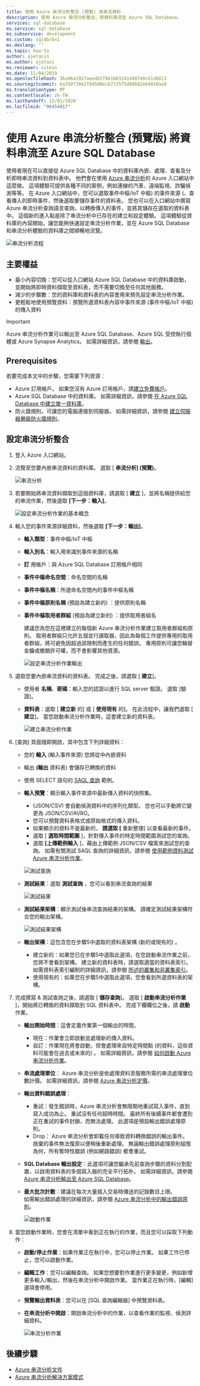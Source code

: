 ```yaml
---
title: 使用 Azure 串流分析整合 (預覽) 來串流資料
description: 使用 Azure 串流分析整合，將資料串流至 Azure SQL Database。
services: sql-database
ms.service: sql-database
ms.subservice: development
ms.custom: sqldbrb=1
ms.devlang: ''
ms.topic: how-to
author: ajetasin
ms.author: ajetasi
ms.reviewer: sstein
ms.date: 11/04/2019
ms.openlocfilehash: 36a96a1927aeedb5f841083241d487e0c61d6813
ms.sourcegitcommit: 6a350f39e2f04500ecb7235f5d88682eb4910ae8
ms.translationtype: MT
ms.contentlocale: zh-TW
ms.lasthandoff: 12/01/2020
ms.locfileid: "96454017"
---
```

# <a name="stream-data-into-azure-sql-database-using-azure-stream-analytics-integration-preview"></a>使用 Azure 串流分析整合 (預覽版) 將資料串流至 Azure SQL Database

使用者現在可以直接從 Azure SQL Database 中的資料庫內嵌、處理、查看及分析即時串流資料到資料表中。 他們會在使用 [Azure 串流分析](../../stream-analytics/stream-analytics-introduction.md)的 Azure 入口網站中這麼做。 這項體驗可提供各種不同的案例，例如連線的汽車、遠端監視、詐騙偵測等等。 在 Azure 入口網站中，您可以選取事件中樞/IoT 中樞) 的事件來源 (、查看傳入的即時事件，然後選取要儲存事件的資料表。 您也可以在入口網站中撰寫 Azure 串流分析查詢語言查詢，以轉換傳入的事件，並將其儲存在選取的資料表中。 這個新的進入點是除了串流分析中已存在的建立和設定體驗。 這項體驗從資料庫的內容開始，讓您能夠快速設定串流分析作業，並在 Azure SQL Database 和串流分析體驗的資料庫之間順暢地流覽。

![串流分析流程](./media/stream-data-stream-analytics-integration/stream-analytics-flow.png)

## <a name="key-benefits"></a>主要權益

- 最小內容切換：您可以從入口網站 Azure SQL Database 中的資料庫啟動，並開始將即時資料擷取至資料表，而不需要切換至任何其他服務。
- 減少的步驟數：您的資料庫和資料表的內容會用來預先設定串流分析作業。
- 更輕鬆地使用預覽資料：預覽所選資料表內容中事件來源 (事件中樞/IoT 中樞) 的傳入資料

> [!IMPORTANT]
> Azure 串流分析作業可以輸出至 Azure SQL Database、Azure SQL 受控執行個體或 Azure Synapse Analytics。 如需詳細資訊，請參閱 [輸出](../../stream-analytics/stream-analytics-define-outputs.md)。

## <a name="prerequisites"></a>Prerequisites

若要完成本文中的步驟，您需要下列資源︰

- Azure 訂用帳戶。 如果您沒有 Azure 訂用帳戶，請[建立免費帳戶](https://azure.microsoft.com/free/)。
- Azure SQL Database 中的資料庫。 如需詳細資訊，請參閱 [在 Azure SQL Database 中建立單一資料庫](single-database-create-quickstart.md)。
- 防火牆規則，可讓您的電腦連接到伺服器。 如需詳細資訊，請參閱 [建立伺服器層級防火牆規則](firewall-create-server-level-portal-quickstart.md)。

## <a name="configure-stream-analytics-integration"></a>設定串流分析整合

1. 登入 Azure 入口網站。
2. 流覽至您要內嵌串流資料的資料庫。 選取 [ **串流分析] (預覽)**。

    ![串流分析](./media/stream-data-stream-analytics-integration/stream-analytics.png)

3. 若要開始將串流資料擷取到這個資料庫，請選取 [ **建立** ]，並將名稱提供給您的串流作業，然後選取 **[下一步：輸入]**。

    ![設定串流分析作業的基本概念](./media/stream-data-stream-analytics-integration/create-job.png)

4. 輸入您的事件來源詳細資料，然後選取 **[下一步：輸出]**。

   - **輸入類型**：事件中樞/IoT 中樞
   - **輸入別名**：輸入用來識別事件來源的名稱
   - **訂** 用帳戶：與 Azure SQL Database 訂用帳戶相同
   - **事件中樞命名空間**：命名空間的名稱
   - **事件中樞名稱**：所選命名空間內的事件中樞名稱
   - **事件中樞原則名稱** (預設為建立新的) ：提供原則名稱
   - **事件中樞取用者群組** (預設為建立新的) ：提供取用者組名  

      建議您為您在這裡建立的每個新 Azure 串流分析作業建立取用者群組和原則。 取用者群組只允許五個並行讀取器，因此為每個工作提供專用的取用者群組，將可避免因超過該限制而產生的任何錯誤。 專用原則可讓您輪替金鑰或撤銷許可權，而不會影響其他資源。

     ![設定串流分析作業輸出](./media/stream-data-stream-analytics-integration/create-job-output.png)

5. 選取您要內嵌串流資料的資料表。 完成之後，請選取 [ **建立**]。

   - 使用者 **名稱**、**密碼**：輸入您的認證以進行 SQL server 驗證。 選取 [驗證]。
   - **資料表**：選取 [ **建立新** 的] 或 [ **使用現有** 的]。 在此流程中，讓我們選取 [ **建立**]。 當您啟動串流分析作業時，這會建立新的資料表。

     ![建立串流分析作業](./media/stream-data-stream-analytics-integration/create.png)

6. [查詢] 頁面隨即開啟，其中包含下列詳細資料：

   - 您的 **輸入** (輸入事件來源) 您將從中內嵌資料  
   - 輸出 **(輸出** 資料表) 會儲存已轉換的資料
   - 使用 SELECT 語句的 [SAQL 查詢](../../stream-analytics/stream-analytics-stream-analytics-query-patterns.md) 範例。
   - **輸入預覽**：顯示輸入事件來源中最新傳入資料的快照集。
     -  (JSON/CSV) 會自動偵測資料中的序列化類型。 您也可以手動將它變更為 JSON/CSV/AVRO。
     - 您可以預覽資料表格式或原始格式的傳入資料。
     - 如果顯示的資料不是最新的， **請選取 [** 重新整理] 以查看最新的事件。
     - 選取 [ **選取時間範圍** ]，針對傳入事件的特定時間範圍測試您的查詢。
     - 選取 **[上傳範例輸入** ]，藉由上傳範例 JSON/CSV 檔案來測試您的查詢。 如需有關測試 SAQL 查詢的詳細資訊，請參閱 [使用範例資料測試 Azure 串流分析作業](../../stream-analytics/stream-analytics-test-query.md)。

     ![測試查詢](./media/stream-data-stream-analytics-integration/test-query.png)

   - **測試結果**：選取 **測試查詢** ，您可以看到串流查詢的結果

     ![測試結果](./media/stream-data-stream-analytics-integration/test-results.png)

   - **測試結果架構**：顯示測試後串流查詢結果的架構。 請確定測試結果架構符合您的輸出架構。

     ![測試結果架構](./media/stream-data-stream-analytics-integration/test-results-schema.png)

   - **輸出架構**：這包含您在步驟5中選取的資料表架構 (新的或現有的) 。

      - 建立新的：如果您已在步驟5中選取此選項，在您啟動串流作業之前，您將不會看到架構。 建立新的資料表時，請選取適當的資料表索引。 如需資料表索引編制的詳細資訊，請參閱 [所述的叢集和非叢集索引](/sql/relational-databases/indexes/clustered-and-nonclustered-indexes-described/)。
      - 使用現有的：如果您在步驟5中選取此選項，您會看到所選資料表的架構。

7. 完成撰寫 & 測試查詢之後，請選取 [ **儲存查詢**]。 選取 [ **啟動串流分析作業** ]，開始將已轉換的資料擷取到 SQL 資料表中。 完成下欄欄位之後，請 **啟動** 作業。
   - **輸出開始時間**：這會定義作業第一個輸出的時間。  
     - 現在：作業會立即啟動並處理新的傳入資料。
     - 自訂：作業現在將會啟動，但會處理來自特定時間點 (的資料，這些資料可能會在過去或未來的) 。 如需詳細資訊，請參閱 [如何啟動 Azure 串流分析作業](../../stream-analytics/start-job.md)。
   - **串流處理單位**： Azure 串流分析是依處理資料至服務所需的串流處理單位數計價。 如需詳細資訊，請參閱 [Azure 串流分析定價](https://azure.microsoft.com/pricing/details/stream-analytics/)。
   - **輸出資料錯誤處理**：  
     - 重試：發生錯誤時，Azure 串流分析會無限期地重試寫入事件，直到寫入成功為止。 重試沒有任何超時時間。 最終所有後續事件都會遭到正在重試的事件封鎖，而無法處理。 此選項是預設輸出錯誤處理原則。
     - Drop： Azure 串流分析會卸載任何導致資料轉換錯誤的輸出事件。 捨棄的事件無法復原以便稍後重新處理。 無論輸出錯誤處理原則組態為何，所有暫時性錯誤 (例如網路錯誤) 都會重試。
   - **SQL Database 輸出設定**：此選項可讓您繼承先前查詢步驟的資料分割配置，以啟用資料表的多個寫入器的完全平行拓朴。 如需詳細資訊，請參閱 [Azure 串流分析輸出至 Azure SQL Database](../../stream-analytics/stream-analytics-sql-output-perf.md)。
   - **最大批次計數**：建議在每次大量插入交易時傳送的記錄數目上限。  
    如需輸出錯誤處理的詳細資訊，請參閱 [Azure 串流分析中的輸出錯誤原則](../../stream-analytics/stream-analytics-output-error-policy.md)。  

     ![啟動作業](./media/stream-data-stream-analytics-integration/start-job.png)

8. 當您啟動作業時，您會在清單中看到正在執行的作業，而且您可以採取下列動作：
   - **啟動/停止作業**：如果作業正在執行中，您可以停止作業。 如果工作已停止，您可以啟動作業。
   - **編輯工作**：您可以編輯查詢。 如果您想要對作業進行更多變更，例如新增更多輸入/輸出，然後在串流分析中開啟作業。 當作業正在執行時，[編輯] 選項會停用。
   - **預覽輸出資料表**：您可以在 [SQL 查詢編輯器] 中預覽資料表。
   - **在串流分析中開啟**：開啟串流分析中的作業，以查看作業的監視、偵測詳細資料。

     ![串流分析作業](./media/stream-data-stream-analytics-integration/jobs.png)

## <a name="next-steps"></a>後續步驟

- [Azure 串流分析文件](../../stream-analytics/index.yml)
- [Azure 串流分析解決方案模式](../../stream-analytics/stream-analytics-solution-patterns.md)
